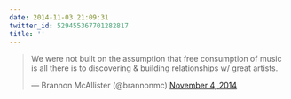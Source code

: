 ```yaml
---
date: 2014-11-03 21:09:31
twitter_id: 529455367701282817
title: ''
---
```


<blockquote class="twitter-tweet"><p lang="en" dir="ltr">We were not built on the assumption that free consumption of music is all there is to discovering &amp; building relationships w/ great artists.</p>&mdash; Brannon McAllister (@brannonmc) <a href="https://twitter.com/brannonmc/status/529453665766359040?ref_src=twsrc%5Etfw">November 4, 2014</a></blockquote>
<script async src="https://platform.twitter.com/widgets.js" charset="utf-8"></script>
